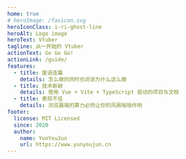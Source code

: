 ```yaml
---
home: true
# heroImage: /favicon.svg
heroIconClass: i-ri-ghost-line
heroAlt: Logo image
heroText: Vtuber
tagline: 从一开始的 Vtuber
actionText: Go Go Go!
actionLink: /guide/
features:
  - title: 废话连篇
    details: 怎么做的同时也说说为什么这么做
  - title: 技术新颖
    details: 使用 Vue + Vite + TypeScript 驱动的项目与文档
  - title: 表现不佳
    details: 浏览器端的算力必然让你的风扇嗡嗡作响
footer: 
  license: MIT Licensed
  since: 2020
  author:
    name: YunYouJun
    url: https://www.yunyoujun.cn
---
```

